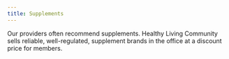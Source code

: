 ```yaml
---
title: Supplements
---
```


Our providers often recommend supplements. Healthy Living Community sells reliable, well-regulated, supplement brands in the office at a discount price for members.
